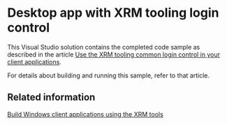 # Desktop app with XRM tooling login control

This Visual Studio solution contains the completed code sample as described in the article [Use the XRM tooling common login control in your client applications](https://learn.microsoft.com/power-apps/developer/data-platform/xrm-tooling/use-xrm-tooling-common-login-control-client-applications).

For details about building and running this sample, refer to that article.

## Related information

[Build Windows client applications using the XRM tools](https://learn.microsoft.com/power-apps/developer/data-platform/xrm-tooling/build-windows-client-applications-xrm-tools)

